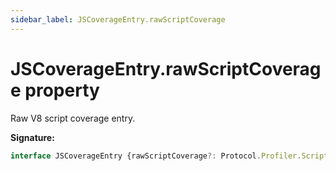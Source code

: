 ```yaml
---
sidebar_label: JSCoverageEntry.rawScriptCoverage
---
```

# JSCoverageEntry.rawScriptCoverage property

Raw V8 script coverage entry.

**Signature:**

```typescript
interface JSCoverageEntry {rawScriptCoverage?: Protocol.Profiler.ScriptCoverage;}
```
